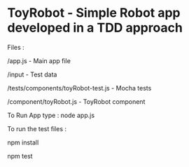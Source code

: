 # ToyRobot - Simple Robot app developed in a TDD approach 
Files :


/app.js   - Main app file

/input    - Test data

/tests/components/toyRobot-test.js    - Mocha tests

/component/toyRobot.js   - ToyRobot component


To Run App type :   node app.js

To run the test files :


npm install

npm test



